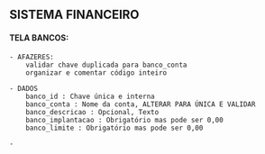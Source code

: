 ## SISTEMA FINANCEIRO

#### TELA BANCOS:

    - AFAZERES:
        validar chave duplicada para banco_conta
        organizar e comentar código inteiro

    - DADOS
        banco_id : Chave única e interna
        banco_conta : Nome da conta, ALTERAR PARA ÚNICA E VALIDAR
        banco_descricao : Opcional, Texto
        banco_implantacao : Obrigatório mas pode ser 0,00
        banco_limite : Obrigatório mas pode ser 0,00

    - 